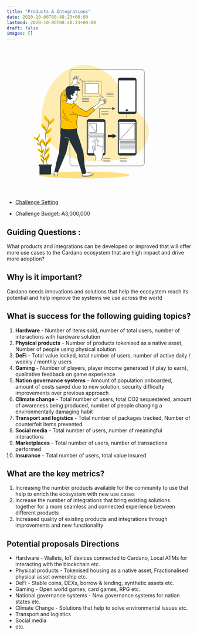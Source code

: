 ```yaml
---
title: "Products & Integrations"
date: 2020-10-06T08:48:23+00:00
lastmod: 2020-10-06T08:48:23+00:00
draft: false
images: []
---
```


<svg xmlns="http://www.w3.org/2000/svg" viewBox="0 0 500 500" width="450px" height="400"><g id="freepik--background-simple--inject-5"><path d="M90.31,265.54s11.67,62.89,70.86,97,132.75,26,192.54,20.93S453.86,338,453,286.3s-48.36-59.67-81.69-113.58S337.27,99.53,280,72,144.72,78.6,111.4,145.83,90.31,265.54,90.31,265.54Z" style="fill:#FFC100"></path><path d="M90.31,265.54s11.67,62.89,70.86,97,132.75,26,192.54,20.93S453.86,338,453,286.3s-48.36-59.67-81.69-113.58S337.27,99.53,280,72,144.72,78.6,111.4,145.83,90.31,265.54,90.31,265.54Z" style="fill:#fff;opacity:0.7000000000000001"></path></g><g id="freepik--Floor--inject-5"><ellipse cx="231.5" cy="435.78" rx="155.18" ry="11.22" style="fill:#FFC100"></ellipse><ellipse cx="231.5" cy="435.78" rx="155.18" ry="11.22" style="fill:#fff;opacity:0.5"></ellipse></g><g id="freepik--Graphics--inject-5"><rect x="184.32" y="76.5" width="253.68" height="328.35" rx="10" style="fill:none;stroke:#263238;stroke-linecap:round;stroke-linejoin:round;stroke-width:1.0229005813598633px"></rect><polyline points="290.83 166.73 290.83 167.75 289.81 167.75" style="fill:none;stroke:#263238;stroke-linecap:round;stroke-linejoin:round;stroke-width:1.0229005813598633px"></polyline><line x1="287.79" y1="167.75" x2="228.3" y2="167.75" style="fill:none;stroke:#263238;stroke-linecap:round;stroke-linejoin:round;stroke-width:1.0229005813598633px;stroke-dasharray:2.016813278198242,2.016813278198242"></line><polyline points="227.29 167.75 226.26 167.75 226.26 166.73" style="fill:none;stroke:#263238;stroke-linecap:round;stroke-linejoin:round;stroke-width:1.0229005813598633px"></polyline><line x1="226.26" y1="164.76" x2="226.26" y2="118.49" style="fill:none;stroke:#263238;stroke-linecap:round;stroke-linejoin:round;stroke-width:1.0229005813598633px;stroke-dasharray:1.9691162109375,1.9691162109375"></line><polyline points="226.26 117.5 226.26 116.48 227.29 116.48" style="fill:none;stroke:#263238;stroke-linecap:round;stroke-linejoin:round;stroke-width:1.0229005813598633px"></polyline><line x1="229.3" y1="116.48" x2="288.8" y2="116.48" style="fill:none;stroke:#263238;stroke-linecap:round;stroke-linejoin:round;stroke-width:1.0229005813598633px;stroke-dasharray:2.016813278198242,2.016813278198242"></line><polyline points="289.81 116.48 290.83 116.48 290.83 117.5" style="fill:none;stroke:#263238;stroke-linecap:round;stroke-linejoin:round;stroke-width:1.0229005813598633px"></polyline><line x1="290.83" y1="119.47" x2="290.83" y2="165.75" style="fill:none;stroke:#263238;stroke-linecap:round;stroke-linejoin:round;stroke-width:1.0229005813598633px;stroke-dasharray:1.9691162109375,1.9691162109375"></line><rect x="236.57" y="124.67" width="43.95" height="34.9" style="fill:#fff;stroke:#263238;stroke-linecap:round;stroke-linejoin:round;stroke-width:1.0229005813598633px"></rect><line x1="233.99" y1="122.08" x2="218.91" y2="110.45" style="fill:none;stroke:#263238;stroke-linecap:round;stroke-linejoin:round;stroke-width:1.0229005813598633px"></line><line x1="283.54" y1="161.29" x2="296.47" y2="172.49" style="fill:none;stroke:#263238;stroke-linecap:round;stroke-linejoin:round;stroke-width:1.0229005813598633px"></line><polyline points="218.31 114.28 217.87 109.33 223.04 109.33" style="fill:none;stroke:#263238;stroke-linecap:round;stroke-linejoin:round;stroke-width:1.0229005813598633px"></polyline><polyline points="296.82 167.81 297.71 173.21 291.42 173.44" style="fill:none;stroke:#263238;stroke-linecap:round;stroke-linejoin:round;stroke-width:1.0229005813598633px"></polyline><rect x="313.61" y="299.36" width="21.34" height="7.7" style="fill:#263238"></rect><polygon points="343.62 303.2 329.94 295.31 329.94 311.1 343.62 303.2" style="fill:#263238"></polygon><rect x="242.21" y="246.25" width="62.94" height="122.84" rx="6.93" style="fill:#263238;stroke:#263238;stroke-linecap:round;stroke-linejoin:round;stroke-width:0.8292358371915817px"></rect><rect x="245.01" y="254.59" width="57.35" height="107.2" style="fill:#fff;stroke:#263238;stroke-linecap:round;stroke-linejoin:round;stroke-width:0.8292358371915817px"></rect><path d="M291.73,386l4.38-17a22.13,22.13,0,0,0,.72-5.61V343a3.12,3.12,0,0,0,.13-.81,3.45,3.45,0,0,0-3.64-3.22,3.84,3.84,0,0,0-2.66,1,3.49,3.49,0,0,0-3.61-2.95,3.74,3.74,0,0,0-3.07,1.5,3.5,3.5,0,0,0-3.6-2.9,3.78,3.78,0,0,0-3.08,1.51c0-2.7,0-15.65-.45-16.71-1.32-3.41-8-1.85-6.81,1.77v29.95c0-2.1-1.56-4.87-2.21-6.91s-1-4-2.24-5.7c-2.06-2.94-5.69-1.32-5.48,1.74.17,2.69,2.12,4.81,3.17,7.25,1.94,4.5.78,9.21,2.61,13.73a81.25,81.25,0,0,0,5.06,8.3,25.69,25.69,0,0,1,2.35,5.54L271.6,386" style="fill:#fff;stroke:#263238;stroke-linecap:round;stroke-linejoin:round;stroke-width:1.0229005813598633px"></path><line x1="273.73" y1="310.1" x2="273.73" y2="315.7" style="fill:none;stroke:#263238;stroke-linecap:round;stroke-linejoin:round;stroke-width:1.0229005813598633px"></line><line x1="280.03" y1="320.94" x2="284.58" y2="320.94" style="fill:none;stroke:#263238;stroke-linecap:round;stroke-linejoin:round;stroke-width:1.0229005813598633px"></line><line x1="261.14" y1="320.94" x2="265.69" y2="320.94" style="fill:none;stroke:#263238;stroke-linecap:round;stroke-linejoin:round;stroke-width:1.0229005813598633px"></line><line x1="267.44" y1="315" x2="269.19" y2="317.79" style="fill:none;stroke:#263238;stroke-linecap:round;stroke-linejoin:round;stroke-width:1.0229005813598633px"></line><line x1="277.93" y1="318.14" x2="280.38" y2="315" style="fill:none;stroke:#263238;stroke-linecap:round;stroke-linejoin:round;stroke-width:1.0229005813598633px"></line><rect x="247.15" y="296.11" width="53.17" height="6.65" style="fill:none;stroke:#263238;stroke-linecap:round;stroke-linejoin:round;stroke-width:1.0229005813598633px"></rect><rect x="248.9" y="260.43" width="25.54" height="30.43" style="fill:none;stroke:#263238;stroke-linecap:round;stroke-linejoin:round;stroke-width:1.0229005813598633px"></rect><line x1="248.9" y1="260.43" x2="274.43" y2="290.86" style="fill:none;stroke:#263238;stroke-linecap:round;stroke-linejoin:round;stroke-width:1.0229005813598633px"></line><polyline points="248.2 349.63 248.2 306.25 299.97 306.25 299.97 349.28" style="fill:none;stroke:#263238;stroke-linecap:round;stroke-linejoin:round;stroke-width:1.0229005813598633px"></polyline><rect x="348.06" y="246.25" width="62.94" height="122.84" rx="6.93" style="fill:#263238;stroke:#263238;stroke-linecap:round;stroke-linejoin:round;stroke-width:0.8292358371915817px"></rect><rect x="350.86" y="254.59" width="57.35" height="107.2" style="fill:#fff;stroke:#263238;stroke-linecap:round;stroke-linejoin:round;stroke-width:0.8292358371915817px"></rect><rect x="353.84" y="259.73" width="51.77" height="56.67" style="fill:none;stroke:#263238;stroke-linecap:round;stroke-linejoin:round;stroke-width:1.0229005813598633px"></rect><line x1="353.84" y1="321.64" x2="405.61" y2="321.64" style="fill:none;stroke:#263238;stroke-linecap:round;stroke-linejoin:round;stroke-width:1.0229005813598633px"></line><line x1="353.84" y1="325.84" x2="405.61" y2="325.84" style="fill:none;stroke:#263238;stroke-linecap:round;stroke-linejoin:round;stroke-width:1.0229005813598633px"></line><line x1="353.84" y1="330.04" x2="405.61" y2="330.04" style="fill:none;stroke:#263238;stroke-linecap:round;stroke-linejoin:round;stroke-width:1.0229005813598633px"></line><line x1="353.84" y1="334.24" x2="405.61" y2="334.24" style="fill:none;stroke:#263238;stroke-linecap:round;stroke-linejoin:round;stroke-width:1.0229005813598633px"></line><line x1="353.84" y1="338.43" x2="405.61" y2="338.43" style="fill:none;stroke:#263238;stroke-linecap:round;stroke-linejoin:round;stroke-width:1.0229005813598633px"></line><line x1="353.84" y1="342.63" x2="405.61" y2="342.63" style="fill:none;stroke:#263238;stroke-linecap:round;stroke-linejoin:round;stroke-width:1.0229005813598633px"></line><line x1="353.84" y1="346.83" x2="405.61" y2="346.83" style="fill:none;stroke:#263238;stroke-linecap:round;stroke-linejoin:round;stroke-width:1.0229005813598633px"></line><line x1="353.84" y1="316.4" x2="405.61" y2="259.73" style="fill:none;stroke:#263238;stroke-linecap:round;stroke-linejoin:round;stroke-width:1.0229005813598633px"></line><rect x="348.06" y="105.24" width="62.94" height="122.84" rx="6.93" style="fill:#263238;stroke:#263238;stroke-linecap:round;stroke-linejoin:round;stroke-width:0.8292358371915817px"></rect><rect x="350.86" y="113.58" width="57.35" height="107.2" style="fill:#fff;stroke:#263238;stroke-linecap:round;stroke-linejoin:round;stroke-width:0.8292358371915817px"></rect><polyline points="284.65 242.59 284.65 209.92 330.62 209.92" style="fill:none;stroke:#263238;stroke-linecap:round;stroke-linejoin:round;stroke-width:1.0229005813598633px"></polyline><polygon points="329.12 215.02 337.95 209.92 329.12 204.82 329.12 215.02" style="fill:#263238"></polygon><line x1="378.37" y1="241.73" x2="378.37" y2="216.65" style="fill:none;stroke:#263238;stroke-linecap:round;stroke-linejoin:round;stroke-width:1.0229005813598633px"></line><polygon points="383.47 218.15 378.37 209.31 373.27 218.15 383.47 218.15" style="fill:#263238"></polygon><line x1="354.67" y1="380.27" x2="377.86" y2="380.27" style="fill:none;stroke:#263238;stroke-linecap:round;stroke-linejoin:round;stroke-width:1.0229005813598633px"></line><line x1="354.67" y1="385.49" x2="377.86" y2="385.49" style="fill:none;stroke:#263238;stroke-linecap:round;stroke-linejoin:round;stroke-width:1.0229005813598633px"></line><line x1="354.67" y1="390.7" x2="377.86" y2="390.7" style="fill:none;stroke:#263238;stroke-linecap:round;stroke-linejoin:round;stroke-width:1.0229005813598633px"></line><line x1="298.44" y1="380.27" x2="321.63" y2="380.27" style="fill:none;stroke:#263238;stroke-linecap:round;stroke-linejoin:round;stroke-width:1.0229005813598633px"></line><line x1="298.44" y1="385.49" x2="321.63" y2="385.49" style="fill:none;stroke:#263238;stroke-linecap:round;stroke-linejoin:round;stroke-width:1.0229005813598633px"></line><line x1="298.44" y1="390.7" x2="321.63" y2="390.7" style="fill:none;stroke:#263238;stroke-linecap:round;stroke-linejoin:round;stroke-width:1.0229005813598633px"></line><line x1="292.06" y1="220.27" x2="315.25" y2="220.27" style="fill:none;stroke:#263238;stroke-linecap:round;stroke-linejoin:round;stroke-width:1.0229005813598633px"></line><line x1="292.06" y1="225.48" x2="315.25" y2="225.48" style="fill:none;stroke:#263238;stroke-linecap:round;stroke-linejoin:round;stroke-width:1.0229005813598633px"></line><line x1="292.06" y1="230.7" x2="315.25" y2="230.7" style="fill:none;stroke:#263238;stroke-linecap:round;stroke-linejoin:round;stroke-width:1.0229005813598633px"></line><line x1="309.45" y1="157.08" x2="332.64" y2="157.08" style="fill:none;stroke:#263238;stroke-linecap:round;stroke-linejoin:round;stroke-width:1.0229005813598633px"></line><line x1="309.45" y1="162.3" x2="332.64" y2="162.3" style="fill:none;stroke:#263238;stroke-linecap:round;stroke-linejoin:round;stroke-width:1.0229005813598633px"></line><line x1="309.45" y1="167.51" x2="332.64" y2="167.51" style="fill:none;stroke:#263238;stroke-linecap:round;stroke-linejoin:round;stroke-width:1.0229005813598633px"></line><line x1="225.97" y1="175.05" x2="249.16" y2="175.05" style="fill:none;stroke:#263238;stroke-linecap:round;stroke-linejoin:round;stroke-width:1.0229005813598633px"></line><line x1="225.97" y1="180.27" x2="249.16" y2="180.27" style="fill:none;stroke:#263238;stroke-linecap:round;stroke-linejoin:round;stroke-width:1.0229005813598633px"></line><line x1="225.97" y1="185.48" x2="249.16" y2="185.48" style="fill:none;stroke:#263238;stroke-linecap:round;stroke-linejoin:round;stroke-width:1.0229005813598633px"></line></g><g id="freepik--Plants--inject-5"><path d="M112.84,252s0-4.32-6.06-10.38-10-9.52-10-9.52-3,10,2.59,16a106.29,106.29,0,0,0,13.42,11.68Z" style="fill:#FFC100"></path><path d="M104.05,279.06s0-4.33-6.06-10.39S88,259.15,88,259.15s-3,10,2.59,16a107.24,107.24,0,0,0,13.42,11.68Z" style="fill:#FFC100"></path><path d="M112.46,259.4s.46-4.3,7.12-9.68,10.9-8.42,10.9-8.42,2,10.22-4.27,15.65a106.2,106.2,0,0,1-14.57,10.2Z" style="fill:#FFC100"></path><path d="M101.84,291.32s.9-4.23,8.1-8.88,11.72-7.23,11.72-7.23.88,10.37-5.89,15.11a106.19,106.19,0,0,1-15.57,8.62Z" style="fill:#FFC100"></path><path d="M103.83,326.12s0-4.33,6.06-10.39,10-9.52,10-9.52,3,10-2.59,16a106.8,106.8,0,0,1-13.42,11.69Z" style="fill:#FFC100"></path><path d="M103.73,334.61s.62-4.28-4.52-11.14-8.5-10.84-8.5-10.84-4.41,9.43.3,16.22a105.34,105.34,0,0,0,11.62,13.47Z" style="fill:#FFC100"></path><path d="M97.76,359.79s0-4.33,6.06-10.39,10-9.52,10-9.52,3,9.95-2.6,16a105.79,105.79,0,0,1-13.41,11.68Z" style="fill:#FFC100"></path><path d="M101.8,382.61S100.71,378.42,105,371s7.22-11.73,7.22-11.73,5.45,8.86,1.55,16.14a106.26,106.26,0,0,1-10,14.7Z" style="fill:#FFC100"></path><path d="M113.39,250.93a124.44,124.44,0,0,1-1.66,13.43c-2.4,12.37-8.38,20.36-10.78,31.53s4.48,25.58,2.64,39.93-7.43,22.34-5.83,31.92,10,35.52,10,35.52" style="fill:none;stroke:#263238;stroke-linecap:round;stroke-linejoin:round;stroke-width:1.03476197817929px"></path><line x1="112.4" y1="262.28" x2="118.93" y2="257.27" style="fill:none;stroke:#263238;stroke-linecap:round;stroke-linejoin:round;stroke-width:1.03476197817929px"></line><line x1="112.7" y1="256.51" x2="109.97" y2="251.65" style="fill:none;stroke:#263238;stroke-linecap:round;stroke-linejoin:round;stroke-width:1.03476197817929px"></line><path d="M101.31,295.38s5.47-4.1,11.09-8.2" style="fill:none;stroke:#263238;stroke-linecap:round;stroke-linejoin:round;stroke-width:1.03476197817929px"></path><path d="M104.05,286.85s-4.56-8.93-9.72-14.85" style="fill:none;stroke:#263238;stroke-linecap:round;stroke-linejoin:round;stroke-width:1.03476197817929px"></path><path d="M104.05,332.28a67.41,67.41,0,0,1,11.69-15.64" style="fill:none;stroke:#263238;stroke-linecap:round;stroke-linejoin:round;stroke-width:1.03476197817929px"></path><path d="M103,338.35a76.86,76.86,0,0,0-5.93-11.24c-3.18-4.7-3.64-5.31-3.64-5.31" style="fill:none;stroke:#263238;stroke-linecap:round;stroke-linejoin:round;stroke-width:1.03476197817929px"></path><path d="M97.76,367.74a73.19,73.19,0,0,1,4.92-10,63.51,63.51,0,0,1,6.38-8.35" style="fill:none;stroke:#263238;stroke-linecap:round;stroke-linejoin:round;stroke-width:1.03476197817929px"></path><path d="M103.78,390.14a18.57,18.57,0,0,1,1.63-9.58c2.28-4.41,4.86-10.17,5.93-12.45" style="fill:none;stroke:#263238;stroke-linecap:round;stroke-linejoin:round;stroke-width:1.03476197817929px"></path><path d="M73.17,309.84s-.47-2.71,2.67-7.17,5.21-7.05,5.21-7.05,3,5.92.11,10.33A67.37,67.37,0,0,1,74,314.73Z" style="fill:#FFC100"></path><path d="M81.61,325.84s-.46-2.72,2.68-7.17,5.2-7.05,5.2-7.05,3,5.91.11,10.32a67.72,67.72,0,0,1-7.14,8.78Z" style="fill:#FFC100"></path><path d="M74.21,314.43s-.76-2.65-5.52-5.31S60.94,305,60.94,305s-.12,6.62,4.38,9.35a67.42,67.42,0,0,0,10.24,4.81Z" style="fill:#FFC100"></path><path d="M84.33,333.29s-1-2.56-6-4.7-8.14-3.25-8.14-3.25.58,6.59,5.34,8.83a68.3,68.3,0,0,0,10.69,3.72Z" style="fill:#FFC100"></path><path d="M86.86,355.32s-.47-2.71-4.93-5.85-7.27-4.89-7.27-4.89-.82,6.57,3.36,9.76a67.83,67.83,0,0,0,9.68,5.87Z" style="fill:#FFC100"></path><path d="M87.84,360.64S87,358,89.47,353.16s4.15-7.72,4.15-7.72,3.79,5.43,1.58,10.21a67.87,67.87,0,0,1-5.83,9.7Z" style="fill:#FFC100"></path><path d="M95.45,382.53s.31-2.74,4.58-6.13,7-5.29,7-5.29,1.2,6.51-2.8,9.93a68,68,0,0,1-9.33,6.41Z" style="fill:#FFC100"></path><path d="M94.32,375.78s-.47-2.72-4.92-5.86S82.12,365,82.12,365s-.82,6.57,3.37,9.76a67.24,67.24,0,0,0,9.68,5.87Z" style="fill:#FFC100"></path><path d="M94.26,390.53s.24-2.75-3.28-6.91-5.8-6.58-5.8-6.58-2.46,6.15.79,10.3a68.22,68.22,0,0,0,7.87,8.13Z" style="fill:#FFC100"></path><path d="M72.7,309.21a81.35,81.35,0,0,0,2.5,8.24c2.85,7.5,7.47,11.86,10.18,18.61s0,16.52,2.68,25.32,7.09,13.2,7.12,19.38-2.4,23.36-2.4,23.36" style="fill:none;stroke:#263238;stroke-linecap:round;stroke-linejoin:round;stroke-width:1.03476197817929px"></path><line x1="74.56" y1="316.22" x2="69.92" y2="313.79" style="fill:none;stroke:#263238;stroke-linecap:round;stroke-linejoin:round;stroke-width:1.03476197817929px"></line><line x1="73.74" y1="312.64" x2="74.93" y2="309.29" style="fill:none;stroke:#263238;stroke-linecap:round;stroke-linejoin:round;stroke-width:1.03476197817929px"></line><path d="M85.1,335.78s-3.87-2-7.84-3.94" style="fill:none;stroke:#263238;stroke-linecap:round;stroke-linejoin:round;stroke-width:1.03476197817929px"></path><path d="M82.46,330.72a55.92,55.92,0,0,1,4.48-10.37" style="fill:none;stroke:#263238;stroke-linecap:round;stroke-linejoin:round;stroke-width:1.03476197817929px"></path><path d="M87.39,359.21a42.86,42.86,0,0,0-9-8.54" style="fill:none;stroke:#263238;stroke-linecap:round;stroke-linejoin:round;stroke-width:1.03476197817929px"></path><path d="M88.72,362.9a48.35,48.35,0,0,1,2.49-7.69c1.49-3.29,1.71-3.73,1.71-3.73" style="fill:none;stroke:#263238;stroke-linecap:round;stroke-linejoin:round;stroke-width:1.03476197817929px"></path><path d="M95,385.45a40.9,40.9,0,0,1,5-5.18,26.37,26.37,0,0,0,3.24-2.81" style="fill:none;stroke:#263238;stroke-linecap:round;stroke-linejoin:round;stroke-width:1.03476197817929px"></path><path d="M95.18,380.76a45.83,45.83,0,0,0-4.16-5.7,40,40,0,0,0-4.91-4.55" style="fill:none;stroke:#263238;stroke-linecap:round;stroke-linejoin:round;stroke-width:1.03476197817929px"></path><path d="M93.84,395.47a11.86,11.86,0,0,0-2.06-5.84c-1.91-2.51-4.16-5.85-5.07-7.16" style="fill:none;stroke:#263238;stroke-linecap:round;stroke-linejoin:round;stroke-width:1.03476197817929px"></path><path d="M80.41,401.13H120a0,0,0,0,1,0,0v29.81a3,3,0,0,1-3,3H83.45a3,3,0,0,1-3-3V401.13A0,0,0,0,1,80.41,401.13Z" style="fill:#263238"></path><path d="M119.69,406.3H80.41a3.1,3.1,0,0,1-3.1-3.11h0a3.1,3.1,0,0,1,3.1-3.1h39.28a3.1,3.1,0,0,1,3.1,3.1h0A3.1,3.1,0,0,1,119.69,406.3Z" style="fill:#263238"></path></g><g id="freepik--Character--inject-5"><path d="M132,424s-2.15,8.28-2.15,10.37-.52,3.49,4,4.36,7.5.35,8.2-1.74,1.22-12.57,1.22-12.57l-11-2.1Z" style="fill:#fff;stroke:#263238;stroke-linecap:round;stroke-linejoin:round;stroke-width:1.03476197817929px"></path><path d="M142,437a8.62,8.62,0,0,0,.3-1.46,74,74,0,0,1-12.52-1c0,2-.39,3.35,4,4.19S141.33,439.09,142,437Z" style="fill:#fff;stroke:#263238;stroke-linecap:round;stroke-linejoin:round;stroke-width:1.03476197817929px"></path><path d="M238.05,424.78s3.49,1.22,8.56,2.79S262,430.89,263,431.06s1,2.27.17,3.15-5.41,3.49-10.82,4.88-23.75,2.62-25.32,1.58c-1.31-.88-.87-9.43-.35-11.35S238.05,424.78,238.05,424.78Z" style="fill:#fff;stroke:#263238;stroke-linecap:round;stroke-linejoin:round;stroke-width:1.03476197817929px"></path><path d="M263.19,434.21a2.61,2.61,0,0,0,.52-2.45c-3.54,2.82-10.61,5.92-17.8,6.64a128.64,128.64,0,0,1-19.6-.1c.13,1.2.36,2.11.74,2.37,1.57,1,19.9-.18,25.32-1.58S262.32,435.08,263.19,434.21Z" style="fill:#fff;stroke:#263238;stroke-linecap:round;stroke-linejoin:round;stroke-width:1.03476197817929px"></path><path d="M153.6,272.57s-3,18.26-.68,28.4c0,0-4.39,40.22-5.07,58.14,0,0-9.46,31.44-10.82,41.24A241.41,241.41,0,0,1,132,424a21.41,21.41,0,0,0,6.76,2.37c4.74,1,5.41-2.71,5.41-2.71s26-59.83,28.06-68.62S181,314.83,181,314.83L209,366.21s1.36,17.58,5.41,27.72,11.83,38.19,11.83,38.19a28,28,0,0,0,9.13-1c4.06-1.35,4.06-3.38,4.06-3.38s-6.09-22.65-6.09-30.08-2.36-32.79-4.05-39.89-13.19-44.28-14.88-48.34-5.41-16.9-5.41-16.9l-2.36-19.95S177.6,280.69,153.6,272.57Z" style="fill:#263238;stroke:#263238;stroke-linecap:round;stroke-linejoin:round;stroke-width:1.03476197817929px"></path><path d="M175.05,186.42s-1.56-3.37-1.56-5.44-1-11.91-1-11.91,15-27.17,19.15-32.35a63.53,63.53,0,0,1,9.06-9.06s10.1-2.07,12.17-2.07,4.4-1,4.4-2.33-3.37-1-5.44-1-4.66-1.81-4.66-1.81,3.37-9.65,4.4-13.46c.55-2,2.33-6.21,1-6.21s-1.55,1-2.33,2.59-4.14,6.73-4.14,6.73l.77-11.39s-1-1.55-1.81.26a77.91,77.91,0,0,0-2.59,8.54,6.25,6.25,0,0,1-1.29,2.46l-1-8.49s-1.76-1.87-2.07,1.37c-.17,1.8,0,7.77,0,8.8s-1-1.47-1-1.47-.61-2.81-1.29-3.19-1.29.52-1,2.59-.26,10.61-.26,10.61-1.55,2.07-3.88,4.92-21,19.67-28,25.11-7.76,9.84-8.8,15.27-2.07,37-2.07,48.41,1,29.5,1.81,35.46S153,263,152,267.18s0,7.76,2.85,9.83,15,3.37,25.1,3.37,20.45-1,23.56-2.07S209,277,209,272.87s-2.07-12.42-2.07-14.75,4.15-26.4,4.15-26.4,26.4,8,31.32,6.21,46.07-40.64,46.07-40.64,6.47-2.59,9.84-3.11,8.54-2.84,8.8-3.62-.52-.52-2.59-.52a24.4,24.4,0,0,0-5.44,1s7.07-4.48,8.29-4.92c.84-.31,2.29-2.22.26-1.81-2.55.51-8.8,2.33-8.8,2.33l8.28-5.18s1.29-2.07-.26-2.07-9.32,4.66-9.32,4.66l6-5.62c1.17-1.08.19-2.61-1.19-1.81l-7,4a27.1,27.1,0,0,1-5.4,2.41l-1.29.78a34.22,34.22,0,0,0,.52-4.14c0-1.3-.78-4.66-2.59-4.92s-.26,2.33-.26,3.62-2.59,8-2.59,9.06v3.11s-8.8,7.76-16.82,11.91-26.15,17.86-26.15,17.86-20.7-10.62-25.36-14.5-9.84-8.54-15-12.68a64.24,64.24,0,0,0-8.54-6Z" style="fill:#fff;stroke:#263238;stroke-linecap:round;stroke-linejoin:round;stroke-width:1.03476197817929px"></path><path d="M261.55,205.65c-8.79,5.62-20.76,14.68-20.76,14.68s-20.7-10.62-25.36-14.5-9.84-8.54-15-12.68a64.24,64.24,0,0,0-8.54-6l-16.82-.77s-1.56-3.37-1.56-5.44-1-11.91-1-11.91,7.75-14,13.65-23.85l-.47-.48c-2.9-2.89-6.91-4.45-10.41-5.3-4.88,4.33-9.73,8.5-12.61,10.74-7,5.43-7.76,9.84-8.8,15.27s-2.07,37-2.07,48.41,1,29.5,1.81,35.46S153,263,152,267.18s0,7.76,2.85,9.83,15,3.37,25.1,3.37,20.45-1,23.56-2.07S209,277,209,272.87s-2.07-12.42-2.07-14.75,4.15-26.4,4.15-26.4,26.4,8,31.32,6.21c2.62-1,15.6-12.5,27.11-23A35.38,35.38,0,0,0,261.55,205.65Z" style="fill:#FFC100;stroke:#263238;stroke-linecap:round;stroke-linejoin:round;stroke-width:1.03476197817929px"></path><path d="M203,197.76S192.58,200.6,192,208.49" style="fill:none;stroke:#263238;stroke-linecap:round;stroke-linejoin:round;stroke-width:1.03476197817929px"></path><path d="M211,231.72s-12.14-3.34-18.45-9.66" style="fill:none;stroke:#263238;stroke-linecap:round;stroke-linejoin:round;stroke-width:1.03476197817929px"></path><path d="M204.26,230s-10.42,2.84-19.89-.94" style="fill:none;stroke:#263238;stroke-linecap:round;stroke-linejoin:round;stroke-width:1.03476197817929px"></path><path d="M160.3,213.23s3.29,23,19.15,34.46" style="fill:none;stroke:#263238;stroke-linecap:round;stroke-linejoin:round;stroke-width:1.03476197817929px"></path><path d="M184.45,254c1.21.33,2.46.62,3.75.85" style="fill:none;stroke:#263238;stroke-linecap:round;stroke-linejoin:round;stroke-width:1.03476197817929px"></path><path d="M160.3,236.2a44.5,44.5,0,0,0,17.75,15.36" style="fill:none;stroke:#263238;stroke-linecap:round;stroke-linejoin:round;stroke-width:1.03476197817929px"></path><path d="M157.23,185.14s10.1-5,16.1-.32" style="fill:none;stroke:#263238;stroke-linecap:round;stroke-linejoin:round;stroke-width:1.03476197817929px"></path><path d="M160.07,162.1s9.16,3.16,11.68,9.47" style="fill:none;stroke:#263238;stroke-linecap:round;stroke-linejoin:round;stroke-width:1.03476197817929px"></path><path d="M166.07,159.89a12.9,12.9,0,0,1,4.42,6.94" style="fill:none;stroke:#263238;stroke-linecap:round;stroke-linejoin:round;stroke-width:1.03476197817929px"></path><path d="M209.21,145s1.56,8.8,1.56,11.13-2.59,3.11-1.56,6.21,3.37,3.37,2.85,6-3.88,4.14-3.88,4.14-1.81,7.25-3.63,10.35-8.54.78-8.54.78l-.52,8.28s-2.33,3.37-10.87,2.33a47.39,47.39,0,0,1-14.23-3.88l-1.3-1.81s6.73-3.37,7-5.7,0-7.76,0-15.53-2.33-22.78,10.35-26.66S209.21,145,209.21,145Z" style="fill:#fff;stroke:#263238;stroke-linecap:round;stroke-linejoin:round;stroke-width:1.03476197817929px"></path><path d="M193.4,166.25s-2.92-6.7-6.19-2.87c-2.12,2.49.52,9.84,1.81,10.87s4.14.52,4.14.52-4.14,4.14-8.54,4.14-8.28-4.14-11.13-11.39-4.92-19.67-1.81-27.18,19.16-7.76,22.78-7.76,9.06,2.07,9.06,2.07,11.65-1,11.91,2.85-1.56,4.14-1.56,4.14,8.29,4.4,4.4,6.21-9.83.78-13.72.78a5.55,5.55,0,0,0-5.17,2.84s3.62,2.33,2.33,3.37-6,3.1-6.47,4.92,1.81,4.66.25,6S193.4,166.25,193.4,166.25Z" style="fill:#263238;stroke:#263238;stroke-linecap:round;stroke-linejoin:round;stroke-width:1.03476197817929px"></path><path d="M207.8,163.12c0,1.32-.55,2.39-1.22,2.39s-1.21-1.07-1.21-2.39.55-2.39,1.21-2.39S207.8,161.8,207.8,163.12Z" style="fill:#263238"></path><path d="M203.56,160.07s1.67-3.9,4.32-1.81" style="fill:none;stroke:#263238;stroke-linecap:round;stroke-linejoin:round;stroke-width:1.03476197817929px"></path><polyline points="180.98 314.83 178.61 310.43 166.78 307.39" style="fill:none;stroke:#fff;stroke-linecap:round;stroke-linejoin:round;stroke-width:1.03476197817929px"></polyline></g></svg>

- [Challenge Setting](https://cardano.ideascale.com/c/idea/414299?utm_source=Project+Catalyst&utm_campaign=77e1338ae1-EMAIL_CAMPAIGN_2020_09_01_09_39_COPY_01&utm_medium=email&utm_term=0_2451b43b07-77e1338ae1-77927517)

- Challenge Budget: ₳3,000,000

## Guiding Questions :

 What products and integrations can be developed or improved that will offer more use cases to the Cardano ecosystem that are high impact and drive more adoption?

## Why is it important?

Cardano needs innovations and solutions that help the ecosystem reach its potential and help improve the systems we use across the world

## What is success for the following guiding topics?

1) **Hardware** - Number of items sold, number of total users, number of interactions with hardware solution
2) **Physical products** - Number of products tokenised as a native asset, Number of people using physical solution
3) **DeFi** - Total value locked, total number of users, number of active daily / weekly / monthly users
4) **Gaming** - Number of players, player income generated (if play to earn), qualitative feedback on game experience
5) **Nation governance systems** - Amount of population onboarded, amount of costs saved due to new solution, security difficulty improvements over previous approach
6) **Climate change** - Total number of users, total CO2 sequestered, amount of awareness being produced, number of people changing a environmentally damaging habit
7) **Transport and logistics** - Total number of packages tracked, Number of counterfeit items prevented
8) **Social media** - Total number of users, number of meaningful interactions
9) **Marketplaces** - Total number of users, number of transactions performed
10) **Insurance** - Total number of users, total value insured


## What are the key metrics?

1) Increasing the number products available for the community to use that help to enrich the ecosystem with new use cases
2) Increase the number of integrations that bring existing solutions together for a more seamless and connected experience between different products
3) Increased quality of existing products and integrations through improvements and new functionality

## Potential proposals Directions

- Hardware - Wallets, IoT devices connected to Cardano, Local ATMs for interacting with the blockchain etc.
- Physical products - Tokenised housing as a native asset, Fractionalised physical asset ownership etc.
- DeFi - Stable coins, DEXs, borrow & lending, synthetic assets etc.
- Gaming - Open world games, card games, RPG etc.
- National governance systems - New governance systems for nation states etc.
- Climate Change - Solutions that help to solve environmental issues etc.
- Transport and logistics
- Social media
- etc.